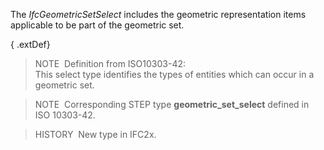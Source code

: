 The _IfcGeometricSetSelect_ includes the geometric representation items applicable to be part of the geometric set.

{ .extDef}
> NOTE&nbsp; Definition from ISO10303-42:  
> This select type identifies the types of entities which can occur in a geometric set.

> NOTE&nbsp; Corresponding STEP type **geometric_set_select** defined in ISO 10303-42.

> HISTORY&nbsp; New type in IFC2x.
